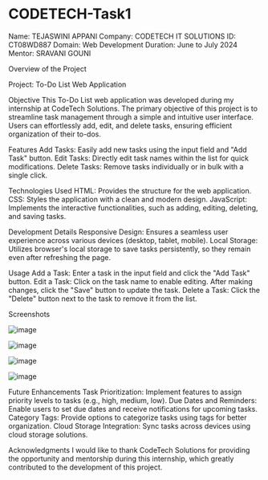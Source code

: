 # CODETECH-Task1

Name: TEJASWINI APPANI
Company: CODETECH IT SOLUTIONS
ID: CT08WD887
Domain: Web Development
Duration: June to July 2024
Mentor: SRAVANI GOUNI

Overview of the Project

Project: To-Do List Web Application

Objective
This To-Do List web application was developed during my internship at CodeTech Solutions. The primary objective of this project is to streamline task management through a simple and intuitive user interface. Users can effortlessly add, edit, and delete tasks, ensuring efficient organization of their to-dos.

Features
Add Tasks: Easily add new tasks using the input field and "Add Task" button.
Edit Tasks: Directly edit task names within the list for quick modifications.
Delete Tasks: Remove tasks individually or in bulk with a single click.

Technologies Used
HTML: Provides the structure for the web application.
CSS: Styles the application with a clean and modern design.
JavaScript: Implements the interactive functionalities, such as adding, editing, deleting, and saving tasks.


Development Details
Responsive Design: Ensures a seamless user experience across various devices (desktop, tablet, mobile).
Local Storage: Utilizes browser's local storage to save tasks persistently, so they remain even after refreshing the page.


Usage
Add a Task: Enter a task in the input field and click the "Add Task" button.
Edit a Task: Click on the task name to enable editing. After making changes, click the "Save" button to update the task.
Delete a Task: Click the "Delete" button next to the task to remove it from the list.


Screenshots

![image](https://github.com/TejaswiniAppani/CODETECH-Task1/assets/173262523/c56352c9-7ff1-44ad-9663-bd31630ffdcd)


![image](https://github.com/TejaswiniAppani/CODETECH-Task1/assets/173262523/97db8014-cc82-48d5-917f-438cbe7153f3)

![image](https://github.com/TejaswiniAppani/CODETECH-Task1/assets/173262523/36b4af0b-2a66-4e19-8e75-4b6f1fb35280)

![image](https://github.com/TejaswiniAppani/CODETECH-Task1/assets/173262523/9d5ca67e-3ee8-40f2-b1b5-db1427dd6df0)



Future Enhancements
Task Prioritization: Implement features to assign priority levels to tasks (e.g., high, medium, low).
Due Dates and Reminders: Enable users to set due dates and receive notifications for upcoming tasks.
Category Tags: Provide options to categorize tasks using tags for better organization.
Cloud Storage Integration: Sync tasks across devices using cloud storage solutions.

Acknowledgments
I would like to thank CodeTech Solutions for providing the opportunity and mentorship during this internship, which greatly contributed to the development of this project.
